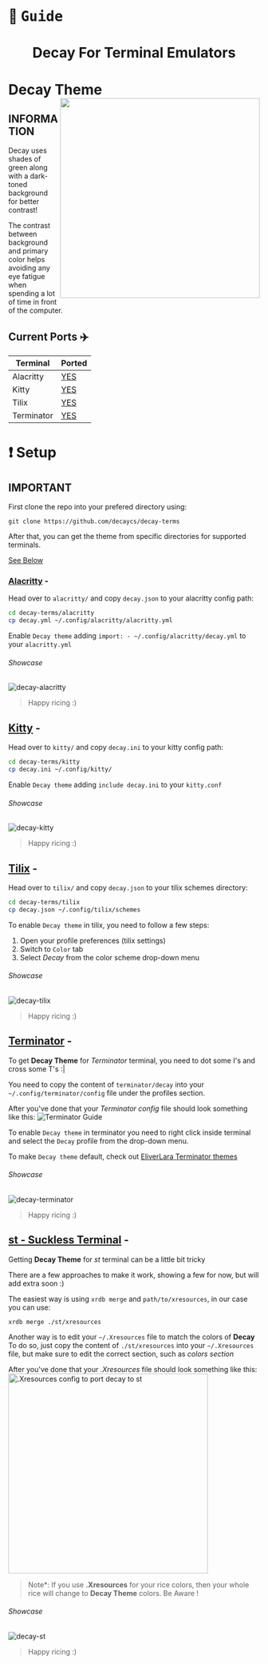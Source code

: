 # :diamond_shape_with_a_dot_inside: <samp>Guide</samp>
<h1 align="center">Decay For Terminal Emulators</h1>

# Decay Theme <img src="./assets/main.png" align="right" width="400px"/>
## INFORMATION
Decay uses shades of green along with a dark-toned background for better contrast!

The contrast between background and primary color helps avoiding any eye fatigue when spending a lot of time in front of the computer.

## Current Ports :airplane:

| Terminal | Ported |
| ----------- | ----------- |
| Alacritty | [YES](https://github.com/decaycs/decay-terms/tree/main/alacritty) |
| Kitty | [YES](https://github.com/decaycs/decay-terms/tree/main/kitty) |
| Tilix | [YES](https://github.com/decaycs/decay-terms/tree/main/tilix) |
| Terminator | [YES](https://github.com/decaycs/decay-terms/tree/terminator) |

# :heavy_exclamation_mark: Setup

## IMPORTANT
First clone the repo into your prefered directory using:

`git clone https://github.com/decaycs/decay-terms`

After that, you can get the theme from specific directories for supported terminals.

[See Below](#alacritty)

### [Alacritty](https://github.com/alacritty/alacritty) -
Head over to `alacritty/` and copy `decay.json` to your alacritty config path:

```sh
cd decay-terms/alacritty
cp decay.yml ~/.config/alacritty/alacritty.yml
```

Enable `Decay theme` adding `import: - ~/.config/alacritty/decay.yml` to your `alacritty.yml`

###### Showcase
![decay-alacritty](./assets/decay-alacritty.png)

>Happy ricing :)

## [Kitty](https://github.com/kovidgoyal/kitty) -
Head over to `kitty/` and copy `decay.ini` to your kitty config path:

```sh
cd decay-terms/kitty
cp decay.ini ~/.config/kitty/
```

Enable `Decay theme` adding `include decay.ini` to your `kitty.conf`

###### Showcase
![decay-kitty](./assets/decay-kitty.png)

>Happy ricing :)

## [Tilix](https://gnunn1.github.io/tilix-web/) -
Head over to `tilix/` and copy `decay.json` to your tilix schemes directory:

```sh
cd decay-terms/tilix
cp decay.json ~/.config/tilix/schemes
```

To enable `Decay theme` in tilix, you need to follow a few steps:

1. Open your profile preferences (tilix settings)
2. Switch to `Color` tab
3. Select *Decay* from the color scheme drop-down menu

###### Showcase
![decay-tilix](./assets/decay-tilix.png)

>Happy ricing :)

## [Terminator](https://terminator-gtk3.readthedocs.io/en/latest/) -
To get **Decay Theme** for *Terminator* terminal, you need to dot some I's and cross some T's :|

You need to copy the content of `terminator/decay` into your `~/.config/terminator/config` file under the profiles section.

After you've done that your *Terminator config* file should look something like this:
![Terminator Guide](./assets/terminator_guide.png)

To enable `Decay theme` in terminator you need to right click inside terminal and select the `Decay` profile from the drop-down menu.

To make `Decay theme` default, check out [EliverLara Terminator themes](https://github.com/EliverLara/terminator-themes#setting-a-default)

###### Showcase
![decay-terminator](./assets/decay-terminator.png)

>Happy ricing :)

## [st - Suckless Terminal](https://st.suckless.org/) -
Getting **Decay Theme** for *st* terminal can be a little bit tricky

There are a few approaches to make it work, showing a few for now, but will add extra soon :)

The easiest way is using `xrdb merge` and `path/to/xresources`, in our case you can use:
```
xrdb merge ./st/xresources
```

Another way is to edit your `~/.Xresources` file to match the colors of **Decay**
To do so, just copy the content of `./st/xresources` into your `~/.Xresources` file, but make sure to edit the correct section, such as *colors section*

After you've done that your *.Xresources* file should look something like this:
<br>
<img src="./assets/Xresources_guide.png" alt=".Xresources config to port decay to st" height="400px" align="center"/>
<br>
>Note\*: If you use **.Xresources** for your rice colors, then your whole rice will change to **Decay Theme** colors. Be Aware ! 

###### Showcase
![decay-st](./assets/decay-st.png)

>Happy ricing :)
